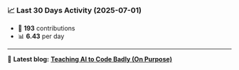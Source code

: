 <!--START_STATS-->
### 📈 Last 30 Days Activity (2025-07-01)  
- 🧮 **193** contributions  
- 📊 **6.43** per day
---
📝 **Latest blog:** [**Teaching AI to Code Badly (On Purpose)**](https://andriak.com/blog/badly-trained-ai)
<!--END_STATS-->
